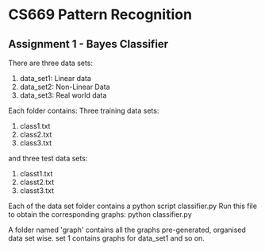 # CS669 Pattern Recognition

## Assignment 1 - Bayes Classifier

There are three data sets: 
  1.  data_set1: Linear data 
  2.  data_set2: Non-Linear Data 
  3.  data_set3: Real world data
  
Each folder contains:
  Three training data sets:
  1.  class1.txt
  2.  class2.txt
  3.  class3.txt
  
 and three test data sets:
  1.  classt1.txt
  2.  classt2.txt
  3.  classt3.txt
  
  Each of the data set folder contains a python script classifier.py
  Run this file to obtain the corresponding graphs:
    python classifier.py
  
  A folder named 'graph' contains all the graphs pre-generated, organised data set wise.
  set 1 contains graphs for data_set1 and so on.
